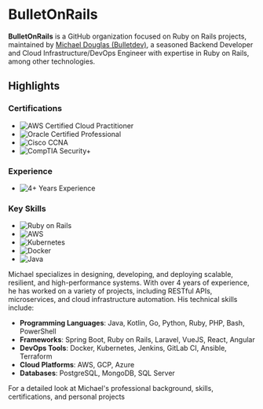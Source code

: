 # BulletOnRails

**BulletOnRails** is a GitHub organization focused on Ruby on Rails projects, maintained by [Michael Douglas (Bulletdev)](https://github.com/Bulletdev), a seasoned Backend Developer and Cloud Infrastructure/DevOps Engineer with expertise in Ruby on Rails, among other technologies.

## Highlights

### Certifications

- ![AWS Certified Cloud Practitioner](https://img.shields.io/badge/AWS_Certified_Cloud_Practitioner-2024-blue)
- ![Oracle Certified Professional](https://img.shields.io/badge/Oracle_Certified_Professional_Java_SE_17-2022-yellow)
- ![Cisco CCNA](https://img.shields.io/badge/Cisco_CCNA-2022-red)
- ![CompTIA Security+](https://img.shields.io/badge/CompTIA_Security+-2021-purple)

### Experience

- ![4+ Years Experience](https://img.shields.io/badge/Experience-4+_Years-green)

### Key Skills

- ![Ruby on Rails](https://img.shields.io/badge/Ruby_on_Rails-Expert-darkred)
- ![AWS](https://img.shields.io/badge/AWS-Expert-yellow)
- ![Kubernetes](https://img.shields.io/badge/Kubernetes-Expert-lightblue)
- ![Docker](https://img.shields.io/badge/Docker-Expert-blue)
- ![Java](https://img.shields.io/badge/Java-Expert-red)

Michael specializes in designing, developing, and deploying scalable, resilient, and high-performance systems. With over 4 years of experience, he has worked on a variety of projects, including RESTful APIs, microservices, and cloud infrastructure automation. His technical skills include:

- **Programming Languages**: Java, Kotlin, Go, Python, Ruby, PHP, Bash, PowerShell
- **Frameworks**: Spring Boot, Ruby on Rails, Laravel, VueJS, React, Angular
- **DevOps Tools**: Docker, Kubernetes, Jenkins, GitLab CI, Ansible, Terraform
- **Cloud Platforms**: AWS, GCP, Azure
- **Databases**: PostgreSQL, MongoDB, SQL Server

For a detailed look at Michael's professional background, skills, certifications, and personal projects
